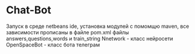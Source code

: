 # Chat-Bot
Запуск в среде netbeans ide, установка модулей с помомщю maven, все зависимости прописаны в файле pom.xml
файлы answers,questions,words и train_string
Nnetwork - класс нейросети
OpenSpaceBot - класс бота телеграм
